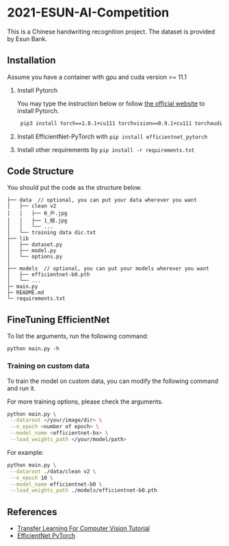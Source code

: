 # 2021-ESUN-AI-Competition

This is a Chinese handwriting recognition project. The dataset is provided by Esun Bank.

## Installation

Assume you have a container with gpu and cuda version >= 11.1

1. Install Pytorch
   
    You may type the instruction below or follow [the official website](https://pytorch.org/get-started/locally/) to install Pytorch.
    
   ```bash
    pip3 install torch==1.8.1+cu111 torchvision==0.9.1+cu111 torchaudio==0.8.1 -f https://download.pytorch.org/whl/torch_stable.html
    ```
   
2. Install EfficientNet-PyTorch with `pip install efficientnet_pytorch`

3. Install other requirements by `pip install -r requirements.txt`

## Code Structure

You should put the code as the structure below.

```
├── data  // optional, you can put your data wherever you want
│   ├── clean v2
│   │   ├── 0_戶.jpg
│   │   ├── 1_經.jpg
│   │   └── ...
│   └── training data dic.txt
├── lib
│   ├── dataset.py
│   ├── model.py
│   └── options.py
│
├── models  // optional, you can put your models wherever you want
│   ├── efficientnet-b0.pth
│   └── ...
├─ main.py
├─ README.md
└─ requirements.txt
```

## FineTuning EfficientNet

To list the arguments, run the following command:
```
python main.py -h
```

### Training on custom data

To train the model on custom data, you can modify the following command and run it.

For more training options, please check the arguments.

```bash
python main.py \
 --dataroot </your/image/dir> \
 --n_epoch <number of epoch> \
 --model_name <efficientnet-bx> \
 --load_weights_path </your/model/path>        
```

For example:

```bash
python main.py \
 --dataroot ./data/clean v2 \
 --n_epoch 10 \
 --model_name efficientnet-b0 \
 --load_weights_path ./models/efficientnet-b0.pth        
```

## References

- [Transfer Learning For Computer Vision Tutorial](https://pytorch.org/tutorials/beginner/transfer_learning_tutorial.html)
- [EfficientNet PyTorch](https://github.com/lukemelas/EfficientNet-PyTorch)
